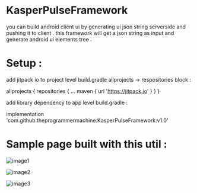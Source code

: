# KasperPulseFramework
you can build android client ui by generating ui json string serverside and pushing it to client . this framework will get a json string as input and generate android ui elements tree . 

# Setup :

add jitpack io to project level build.gradle allprojects -> respositories block :

  allprojects 
  {
    repositories 
    {
      ...
      maven { url 'https://jitpack.io' }
    }
  }

add library dependency to app level build.gradle :

  implementation 'com.github.theprogrammermachine:KasperPulseFramework:v1.0'

# Sample page built with this util :

![image1](https://github.com/theprogrammermachine/KasperPulseFramework/blob/master/images/image1.jpg)

![image2](https://github.com/theprogrammermachine/KasperPulseFramework/blob/master/images/image2.jpg)

![image3](https://github.com/theprogrammermachine/KasperPulseFramework/blob/master/images/image3.jpg)


